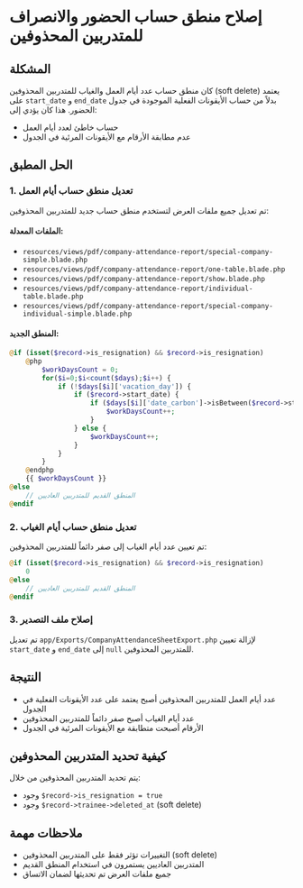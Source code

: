 # إصلاح منطق حساب الحضور والانصراف للمتدربين المحذوفين

## المشكلة
كان منطق حساب عدد أيام العمل والغياب للمتدربين المحذوفين (soft delete) يعتمد على `start_date` و `end_date` بدلاً من حساب الأيقونات الفعلية الموجودة في جدول الحضور. هذا كان يؤدي إلى:
- حساب خاطئ لعدد أيام العمل
- عدم مطابقة الأرقام مع الأيقونات المرئية في الجدول

## الحل المطبق

### 1. تعديل منطق حساب أيام العمل
تم تعديل جميع ملفات العرض لتستخدم منطق حساب جديد للمتدربين المحذوفين:

#### الملفات المعدلة:
- `resources/views/pdf/company-attendance-report/special-company-simple.blade.php`
- `resources/views/pdf/company-attendance-report/one-table.blade.php`
- `resources/views/pdf/company-attendance-report/show.blade.php`
- `resources/views/pdf/company-attendance-report/individual-table.blade.php`
- `resources/views/pdf/company-attendance-report/special-company-individual-simple.blade.php`

#### المنطق الجديد:
```php
@if (isset($record->is_resignation) && $record->is_resignation)
    @php
        $workDaysCount = 0;
        for($i=0;$i<count($days);$i++) {
            if (!$days[$i]['vacation_day']) {
                if ($record->start_date) {
                    if ($days[$i]['date_carbon']->isBetween($record->start_date, $record->end_date)) {
                        $workDaysCount++;
                    }
                } else {
                    $workDaysCount++;
                }
            }
        }
    @endphp
    {{ $workDaysCount }}
@else
    // المنطق القديم للمتدربين العاديين
@endif
```

### 2. تعديل منطق حساب أيام الغياب
تم تعيين عدد أيام الغياب إلى صفر دائماً للمتدربين المحذوفين:

```php
@if (isset($record->is_resignation) && $record->is_resignation)
    0
@else
    // المنطق القديم للمتدربين العاديين
@endif
```

### 3. إصلاح ملف التصدير
تم تعديل `app/Exports/CompanyAttendanceSheetExport.php` لإزالة تعيين `start_date` و `end_date` إلى `null` للمتدربين المحذوفين.

## النتيجة
- عدد أيام العمل للمتدربين المحذوفين أصبح يعتمد على عدد الأيقونات الفعلية في الجدول
- عدد أيام الغياب أصبح صفر دائماً للمتدربين المحذوفين
- الأرقام أصبحت متطابقة مع الأيقونات المرئية في الجدول

## كيفية تحديد المتدربين المحذوفين
يتم تحديد المتدربين المحذوفين من خلال:
- وجود `$record->is_resignation = true`
- وجود `$record->trainee->deleted_at` (soft delete)

## ملاحظات مهمة
- التغييرات تؤثر فقط على المتدربين المحذوفين (soft delete)
- المتدربين العاديين يستمرون في استخدام المنطق القديم
- جميع ملفات العرض تم تحديثها لضمان الاتساق
